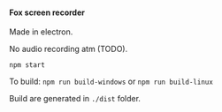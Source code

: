 <h4>Fox screen recorder</h4>
Made in electron.

No audio recording atm (TODO).

```npm start```

To build:
```npm run build-windows```
or
```npm run build-linux```

Build are generated in ```./dist``` folder.